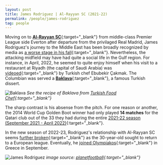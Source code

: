 ```yaml
---
layout: post
title: James Rodriguez | Al-Rayyan SC (2021-22)
permalink: /people/james-rodriguez
tag: people
---
```


Moving on to [**Al-Rayyan SC**](https://alrayyansc.qa/?lang=en "a Qatar website"){:target="_blank"} from middle-class Premier League side Everton after departure from the privilaged Real Madrid, James Rodriguez's journey to the Middle East has been broadly recognized by media as [a worse stage in his fall](https://www.goal.com/en-us/news/fall-james-rodriguez-qatar-switch-new-low-colombian-icon/o0rbnzaouorj10k4qd7z5gfda){:target="_blank"}. Nevertheless, the attacking midfield may have had quite a social life in the Gulf region. For instance, in April, 2022, he seemed to quite enjoy himself when his visit to a restaurant at Riyadh (the capital of Saudi Arabia) was [videoed](https://www.tiktok.com/@ebudiyebiri/video/7087273422190890242 "redirect to TikTok video"){:target="_blank"} by Turkish chef Ebubekir Çakmak. The Columbian was served a [**Baklava**](https://en.wikipedia.org/wiki/Baklava){:target="_blank"}, a famous Turkish dissert. 

![Baklava]({{site.baseurl}}/images/western_stars_east/baklava.jpg)
*See the recipe of Baklava from [Turkish Food Chef](https://turkishfoodchef.com/baklava-original-turkish-baklava-recipe/){:target="_blank"}*

The sharp contrast is his absense from the pitch. For one reason or another, the 2014 World Cup Golden Boot winner had only played **14 matches** for the Qatari club out of the 33 they had during the entire [2021-22 season (September 2021 - April 2022)](https://www.transfermarkt.us/james-rodriguez/leistungsdaten/spieler/88103/plus/0?saison=2021){:target="_blank"}.

In the new season of 2022-23, Rodriguez's relationship with Al-Rayyan SC seems [further broken](https://www.archyde.com/james-rodriguez-smiles-as-al-rayyan-goes-to-the-bottom-of-the-table/){:target="_blank"} as the 30-year-old sought to return to a European league. Eventually, he [joined Olympiakos](https://www.espn.com/soccer/soccer-transfers/story/4747224/ex-real-madrid-star-james-rodriguez-joins-greek-champions-olympiakos){:target="_blank"} in Greece in September.

![James Rodriguez]({{site.baseurl}}/images/western_stars_east/James-Rodriguez.jpg)
*image source: [planetfootball](https://www.planetfootball.com/videos/watch-former-everton-player-james-rodriguez-scores-first-goal-for-qatari-club-with-slick-finish/){:target="_blank"}*
